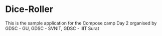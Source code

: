 # Dice-Roller
This is the sample application for the Compose camp Day 2 organised by GDSC - GU, GDSC - SVNIT, GDSC - IIIT Surat
